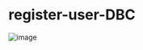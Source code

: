 # register-user-DBC

![image](https://github.com/jeremiasfreitass/register-user-DBC/assets/118140341/4f96d8ba-99e1-45ab-b9c3-852dde886028)

